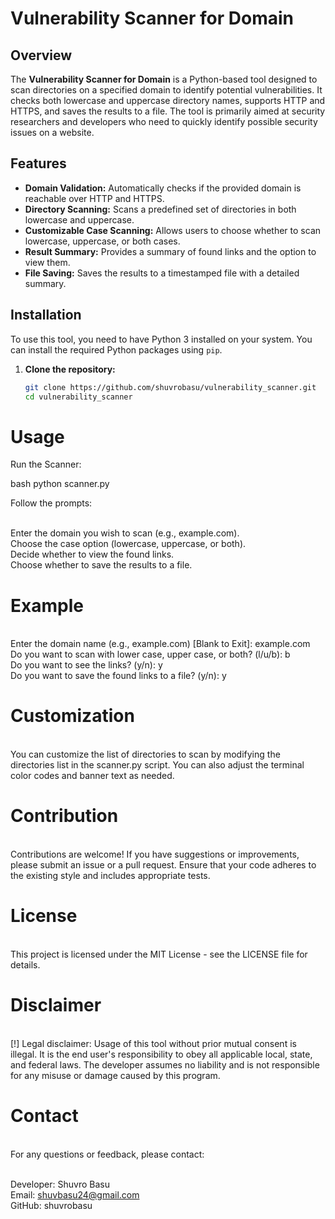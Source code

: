 # Vulnerability Scanner for Domain

## Overview

The **Vulnerability Scanner for Domain** is a Python-based tool designed to scan directories on a specified domain to identify potential vulnerabilities. It checks both lowercase and uppercase directory names, supports HTTP and HTTPS, and saves the results to a file. The tool is primarily aimed at security researchers and developers who need to quickly identify possible security issues on a website.

## Features

- **Domain Validation:** Automatically checks if the provided domain is reachable over HTTP and HTTPS.
- **Directory Scanning:** Scans a predefined set of directories in both lowercase and uppercase.
- **Customizable Case Scanning:** Allows users to choose whether to scan lowercase, uppercase, or both cases.
- **Result Summary:** Provides a summary of found links and the option to view them.
- **File Saving:** Saves the results to a timestamped file with a detailed summary.

## Installation

To use this tool, you need to have Python 3 installed on your system. You can install the required Python packages using `pip`.

1. **Clone the repository:**
   ```bash
   git clone https://github.com/shuvrobasu/vulnerability_scanner.git
   cd vulnerability_scanner
# Usage

Run the Scanner:

bash 
python scanner.py

Follow the prompts:

<br>Enter the domain you wish to scan (e.g., example.com).
<br>Choose the case option (lowercase, uppercase, or both).
<br>Decide whether to view the found links.
<br>Choose whether to save the results to a file.

# Example

<br>Enter the domain name (e.g., example.com) [Blank to Exit]: example.com
<br>Do you want to scan with lower case, upper case, or both? (l/u/b): b
<br>Do you want to see the links? (y/n): y
<br>Do you want to save the found links to a file? (y/n): y

# Customization
<br>You can customize the list of directories to scan by modifying the directories list in the scanner.py script. You can also adjust the terminal color codes and banner text as needed.

# Contribution
<br>Contributions are welcome! If you have suggestions or improvements, please submit an issue or a pull request. Ensure that your code adheres to the existing style and includes appropriate tests.

# License
<br>This project is licensed under the MIT License - see the LICENSE file for details.

# Disclaimer
<br>[!] Legal disclaimer: Usage of this tool without prior mutual consent is illegal. It is the end user's responsibility to obey all applicable local, state, and federal laws. The developer assumes no liability and is not responsible for any misuse or damage caused by this program.

# Contact
<br>For any questions or feedback, please contact:

<br>Developer: Shuvro Basu
<br>Email: shuvbasu24@gmail.com
<br>GitHub: shuvrobasu
